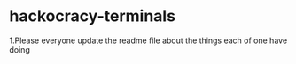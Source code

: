 # hackocracy-terminals
1.Please everyone update the readme file about the things each of one have doing
